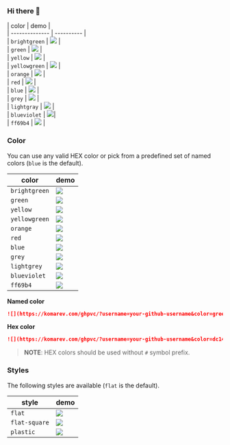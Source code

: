 ### Hi there 👋

<!--
**AnkitaPuri2001/AnkitaPuri2001** is a ✨ _special_ ✨ repository because its `README.md` (this file) appears on your GitHub profile.

Here are some ideas to get you started:

- 🔭 I’m currently working on ...
- 🌱 I’m currently learning ...
- 👯 I’m looking to collaborate on ...
- 🤔 I’m looking for help with ...
- 💬 Ask me about ...
- 📫 How to reach me: ...
- 😄 Pronouns: ...
- ⚡ Fun fact: ...
-->

| color  | demo |
<br>
| -------------- | ---------- |	
<br>
| `brightgreen` |     ![](https://img.shields.io/static/v1?label=Profile+views&message=1234567890&color=44cc11) |       <br>
| `green`       |     ![](https://img.shields.io/static/v1?label=Profile+views&message=1234567890&color=97ca00) |	<br>
| `yellow`      |     ![](https://img.shields.io/static/v1?label=Profile+views&message=1234567890&color=dfb317) |	<br>
| `yellowgreen` |     ![](https://img.shields.io/static/v1?label=Profile+views&message=1234567890&color=a4a61d) |	<br>
| `orange`      |     ![](https://img.shields.io/static/v1?label=Profile+views&message=1234567890&color=fe7d37) |	<br>
| `red`         |     ![](https://img.shields.io/static/v1?label=Profile+views&message=1234567890&color=e05d44) |	<br>
| `blue`        |     ![](https://img.shields.io/static/v1?label=Profile+views&message=1234567890&color=007ec6) |	<br>
| `grey`        |     ![](https://img.shields.io/static/v1?label=Profile+views&message=1234567890&color=555555) |	<br>
| `lightgray`   |     ![](https://img.shields.io/static/v1?label=Profile+views&message=1234567890&color=9f9f9f) |	<br>
| `blueviolet`  |     ![](https://img.shields.io/static/v1?label=Profile+views&message=1234567890&color=blueviolet)|<br> 
| `ff69b4`      |     ![](https://img.shields.io/static/v1?label=Profile+views&message=1234567890&color=ff69b4) |	<br>

### Color

You can use any valid HEX color or pick from a predefined set of named colors (`blue` is the default).

| color | demo |
| ----- | ---- |
| `brightgreen` | ![](https://img.shields.io/static/v1?label=Profile+views&message=1234567890&color=brightgreen) |
| `green` | ![](https://img.shields.io/static/v1?label=Profile+views&message=1234567890&color=green) |
| `yellow` | ![](https://img.shields.io/static/v1?label=Profile+views&message=1234567890&color=yellow) |
| `yellowgreen` | ![](https://img.shields.io/static/v1?label=Profile+views&message=1234567890&color=yellowgreen) |
| `orange` | ![](https://img.shields.io/static/v1?label=Profile+views&message=1234567890&color=orange) |
| `red` | ![](https://img.shields.io/static/v1?label=Profile+views&message=1234567890&color=red) |
| `blue` | ![](https://img.shields.io/static/v1?label=Profile+views&message=1234567890&color=blue) |
| `grey` | ![](https://img.shields.io/static/v1?label=Profile+views&message=1234567890&color=grey) |
| `lightgrey` | ![](https://img.shields.io/static/v1?label=Profile+views&message=1234567890&color=lightgrey) |
| `blueviolet` | ![](https://img.shields.io/static/v1?label=Profile+views&message=1234567890&color=blueviolet) |
| `ff69b4` | ![](https://img.shields.io/static/v1?label=Profile+views&message=1234567890&color=ff69b4) |

**Named color**

```markdown
![](https://komarev.com/ghpvc/?username=your-github-username&color=green)
```

**Hex color**

```markdown
![](https://komarev.com/ghpvc/?username=your-github-username&color=dc143c)
```

> **NOTE**: HEX colors should be used without `#` symbol prefix.

### Styles

The following styles are available (`flat` is the default).

| style | demo |
| ----- | ---- |
| `flat` | ![](https://img.shields.io/static/v1?label=Profile+views&message=1234567890&color=007ec6&style=flat) |
| `flat-square` | ![](https://img.shields.io/static/v1?label=Profile+views&message=1234567890&color=007ec6&style=flat-square) |
| `plastic` | ![](https://img.shields.io/static/v1?label=Profile+views&message=1234567890&color=007ec6&style=plastic) |
